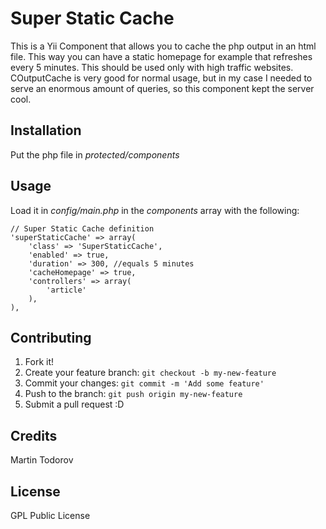 # Super Static Cache

This is a Yii Component that allows you to cache the php output in an html file. This way you can have a static homepage for example that refreshes every 5 minutes. This should be used only with high traffic websites. COutputCache is very good for normal usage, but in my case I needed to serve an enormous amount of queries, so this component kept the server cool.

## Installation

Put the php file in *protected/components*

## Usage

Load it in *config/main.php* in the *components* array with the following:

```
// Super Static Cache definition
'superStaticCache' => array(
	'class' => 'SuperStaticCache',
	'enabled' => true,
	'duration' => 300, //equals 5 minutes
	'cacheHomepage' => true,
	'controllers' => array(
		'article'
	),
),
```

## Contributing

1. Fork it!
2. Create your feature branch: `git checkout -b my-new-feature`
3. Commit your changes: `git commit -m 'Add some feature'`
4. Push to the branch: `git push origin my-new-feature`
5. Submit a pull request :D

## Credits

Martin Todorov

## License

GPL Public License